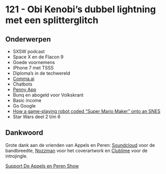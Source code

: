# 121 - Obi Kenobi’s dubbel lightning met een splitterglitch

<h2>Onderwerpen</h2>

<ul>
<li>SXSW podcast</li>
<li>Space X en de Flacon 9</li>
<li>Goede voornemens</li>
<li>iPhone 7 met TSSS</li>
<li>Diploma’s in de techwereld</li>
<li><a href="http://comma.ai" rel="nofollow">Comma.ai</a></li>
<li>Chatbots</li>
<li><a href="https://www.pennyapp.io" rel="nofollow">Penny App</a></li>
<li>Bunq en abogeld voor Volkskrant</li>
<li>Basic income</li>
<li>Go Google</li>
<li><a href="http://arstechnica.com/gaming/2016/01/how-a-game-playing-robot-coded-super-mario-maker-onto-an-snes-live-on-stage/1/" rel="nofollow">How a game-playing robot coded “Super Mario Maker” onto an SNES</a></li>
<li>Star Wars deel 2 t/m 6</li>
</ul>

<h2>Dankwoord</h2>

<p>Grote dank aan de vrienden van Appels en Peren: <a href="http://soundcloud.com" rel="nofollow">Soundcloud</a> voor de bandbreedte, <a href="http://www.nozzman.com/" rel="nofollow">Nozzman</a> voor het coverartwork en <a href="http://twitter.com/#!/clublime" rel="nofollow">Clublime</a> voor de introjingle.</p><p><a href="https://www.patreon.com/appelsenperenshow" rel="payment">Support De Appels en Peren Show</a></p>